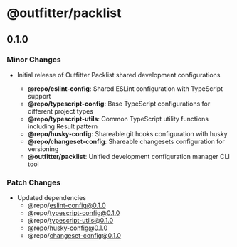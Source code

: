# @outfitter/packlist

## 0.1.0

### Minor Changes

- Initial release of Outfitter Packlist shared development configurations

  - **@repo/eslint-config**: Shared ESLint configuration with TypeScript support
  - **@repo/typescript-config**: Base TypeScript configurations for different
    project types
  - **@repo/typescript-utils**: Common TypeScript utility functions including
    Result pattern
  - **@repo/husky-config**: Shareable git hooks configuration with husky
  - **@repo/changeset-config**: Shareable changesets configuration for
    versioning
  - **@outfitter/packlist**: Unified development configuration manager CLI tool

### Patch Changes

- Updated dependencies
  - @repo/eslint-config@0.1.0
  - @repo/typescript-config@0.1.0
  - @repo/typescript-utils@0.1.0
  - @repo/husky-config@0.1.0
  - @repo/changeset-config@0.1.0
